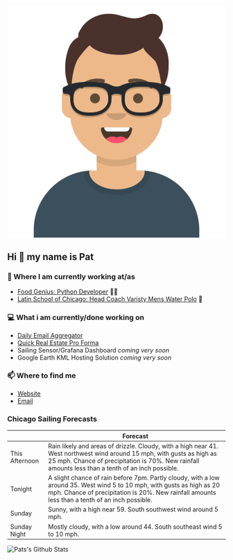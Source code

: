 [![Social banner for p-j-falconer](https://raw.githubusercontent.com/P-J-FALCONER/P-J-FALCONER/master/assets/avataaars.svg)](https://patfalconer.com/)
## Hi :wave: my name is Pat

### 💼 Where I am currently working at/as
- [Food Genius: Python Developer](https://getfoodgenius.com/) 🍔🐍
- [Latin School of Chicago: Head Coach Varisty Mens Water Polo](https://www.latinschool.org/) 🤽


### 💻 What i am currently/done working on
 - [Daily Email Aggregator](https://github.com/P-J-FALCONER/dott_daily_mail)
 - [Quick Real Estate Pro Forma](https://github.com/P-J-FALCONER/henry)
 - Sailing Sensor/Grafana Dashboard *coming very soon*
 - Google Earth KML Hosting Solution *coming very soon*

### 📫 Where to find me
 - [Website](https://patfalconer.com/)
 - [Email](mailto:patrick.j.falconer@gmail.com)


### Chicago Sailing Forecasts
|   | Forecast  |
|---|---|
| This Afternoon | Rain likely and areas of drizzle. Cloudy, with a high near 41. West northwest wind around 15 mph, with gusts as high as 25 mph. Chance of precipitation is 70%. New rainfall amounts less than a tenth of an inch possible. |
| Tonight | A slight chance of rain before 7pm. Partly cloudy, with a low around 35. West wind 5 to 10 mph, with gusts as high as 20 mph. Chance of precipitation is 20%. New rainfall amounts less than a tenth of an inch possible. |
| Sunday | Sunny, with a high near 59. South southwest wind around 5 mph. |
| Sunday Night | Mostly cloudy, with a low around 44. South southeast wind 5 to 10 mph. |

![Pats's Github Stats](https://github-readme-stats.vercel.app/api?username=p-j-falconer&show_icons=true&theme=radical)
